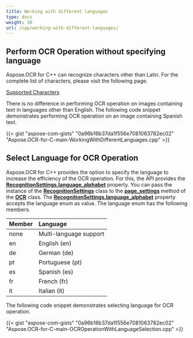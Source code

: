 ```yaml
---
title: Working with different languages
type: docs
weight: 30
url: /cpp/working-with-different-languages/
---
```


## Perform OCR Operation without specifying language

Aspose.OCR for C++ can recognize characters other than Latin. For the complete list of characters, please visit the following page.

[Supported Characters](/ocr/cpp/supported-characters/)

There is no difference in performing OCR operation on images containing text in languages other than English. The following code snippet demonstrates performing OCR operation on an image containing Spanish text.

{{< gist "aspose-com-gists" "0a96b16b37da1f556e7081063782ec02" "Aspose.OCR-for-C-main-WorkingWithDifferentLanguages.cpp" >}}

## Select Language for OCR Operation

Aspose.OCR for C++ provides the option to specify the language to increase the efficiency of the OCR operation. For this, the API provides the [**RecognitionSettings.language_alphabet**](https://apireference.aspose.com/ocr/cpp/struct/recognition_settings#ae656be81807ebf1f6f1fa17694d458b9) property. You can pass the instance of the [**RecognitionSettings**](https://apireference.aspose.com/ocr/cpp/struct/recognition_settings) class to the [**page_settings**](https://apireference.aspose.com/ocr/cpp/groupAspose#ga028cce64d935cf8fc8d5eab3d3713ebf) method of the [**OCR**](https://apireference.aspose.com/ocr/cpp/namespace/aspose.ocr) class. The [**RecognitionSettings.language_alphabet**](https://apireference.aspose.com/ocr/cpp/struct/recognition_settings#ae656be81807ebf1f6f1fa17694d458b9) property accepts the language enum as value. The language enum has the following members.

|Member|Language|
| :- | :- |
|none|Multi-language support|
|en|English (en)|
|de|German (de)|
|pt|Portuguese (pt)|
|es|Spanish (es)|
|fr|French (fr)|
|it|Italian (it)|

The following code snippet demonstrates selecting language for OCR operation.

{{< gist "aspose-com-gists" "0a96b16b37da1f556e7081063782ec02" "Aspose.OCR-for-C-main-OCROperationWithLanguageSelection.cpp" >}}
